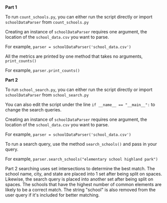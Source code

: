 **Part 1**

To run `count_schools.py`, you can either run the script directly or import `schoolDataParser` from `count_schools.py`

Creating an instance of `schoolDataParser` requires one argument, the location of the `school_data.csv` you want to parse.

For example, `parser = schoolDataParser('school_data.csv')`

All the metrics are printed by one method that takes no arguments, `print_counts()`

For example, `parser.print_counts()`


**Part 2**

To run `school_search.py`, you can either run the script directly or import `schoolDataParser` from `school_search.py`

You can also edit the script under the line `if __name__ == "__main__":` to change the search queries.

Creating an instance of `schoolDataParser` requires one argument, the location of the `school_data.csv` you want to parse.

For example, `parser = schoolDataParser('school_data.csv')`

To run a search query, use the method `search_schools()` and pass in your query.

For example, `parser.search_schools("elementary school highland park")`

Part 2 searching uses set intersections to determine the best match. The school name, city, and state are placed into 1 set after being split on spaces. 
Likewise, the search query is placed into another set after being split on spaces. The schools that have the highest number of common elements are likely to be a correct match.
The string "school" is also removed from the user query if it's included for better matching.